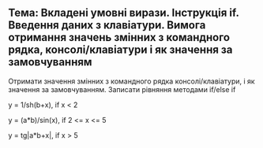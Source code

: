 ## Тема: Вкладені умовні вирази. Інструкція if. Введення даних з клавіатури. Вимога отримання значень змінних з командного рядка, консолі/клавіатури і як значення за замовчуванням

Oтримати значення змінних з командного рядка консолі/клавіатури, і як значення за замовчуванням. Записати рівняння методами if/else if

y = 1\/sh(b+x),						if x < 2

y = (a*b)/sin(x),				if 2 <= x <= 5

y = tg\|a*b+x\|,						if x > 5
